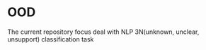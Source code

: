# OOD
The current repository focus deal with NLP 3N(unknown, unclear, unsupport) classification task

